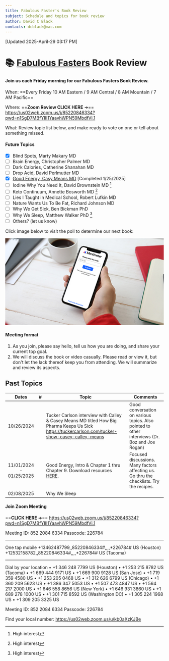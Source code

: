 ```yaml
---
title: Fabulous Faster's Book Review
subject: Schedule and topics for book review
author: David C Black
contacts: dcblack@mac.com
---
```

[Updated 2025-April-29 03:17 PM]

# 📚 [Fabulous Fasters](https://dcblack.github.io/FabulousFasters/index.html) Book Review

####  Join us each Friday morning for our Fabulous Fasters Book Review.

When: ==Every Friday 10 AM Eastern / 9 AM Central / 8 AM Mountain / 7 AM Pacific==

Where: ==**Zoom Review CLICK HERE** ➜== https://us02web.zoom.us/j/85220846334?pwd=n1SgD7MBfYIlI1YaavhWPN59MbdfVi.1

What: Review topic list below, and make ready to vote on one or tell about something missed.

#### Future Topics

   - [x] Blind Spots, Marty Makary MD
   - [ ] Brain Energy, Christopher Palmer MD
   - [ ] Dark Calories, Catherine Shanahan MD
   - [ ] Drop Acid, David Perlmutter MD
   - [x] [Good Energy, Casy Means MD](https://www.caseymeans.com/) [Completed 1/25/2025]
   - [ ] Iodine Why You Need It, David Brownstein MD [^!]
   - [ ] Keto Continuum, Annette Bosworth MD [^!]
   - [ ] Lies I Taught in Medical School, Robert Lufkin MD
   - [ ] Nature Wants Us To Be Fat, Richard Johnson MD
   - [ ] Why We Get Sick, Ben Bickman PhD
   - [ ] Why We Sleep, Matthew Walker PhD [^!]
   - [ ] Others? (let us know)

Click image below to visit the poll to determine our next book: 

[![img](BookReview.assets/og_picture.jpg)](https://www.menti.com/alk6ohgky69i)

[^!]: High interest

#### Meeting format

1. As you join, please say hello, tell us how you are doing, and share your current top goal.
2. We will discuss the book or video casually. Please read or view it, but don't let the lack thereof keep you from attending. We will summarize and review its aspects.

## Past Topics

   Dates                |  #  | Topic | Comments 
:--------:              | :-: | ------------------------------------------------------------------------------------------------------------------------------------------------------------------------------- | ------------------------------------------------------------------------------------------------------------------------------------------------------------------------------------------------------------------- 
10/26/2024              |     | Tucker Carlson interview with Calley & Casey Means MD titled How Big Pharma Keeps Us Sick https://tuckercarlson.com/tucker-show-casey-calley-means | Good conversation on various topics. Also pointed to other interviews (Dr. Boz and Joe Rogan) 
11/01/2024 - 01/25/2025 |     | Good Energy, Intro & Chapter 1 thru Chapter 9. Download resources [HERE](https://www.caseymeans.com/goodenergy#materials). | Focused discussions. Many factors affecting us. Go thru the checklists. Try the recipes. 
02/08/2025              |     | Why We Sleep |

#### Join Zoom Meeting

==**CLICK HERE** ➜== https://us02web.zoom.us/j/85220846334?pwd=n1SgD7MBfYIlI1YaavhWPN59MbdfVi.1

Meeting ID: 852 2084 6334
Passcode: 226784

---

One tap mobile
+13462487799,,85220846334#,,,,*226784# US (Houston)
+12532158782,,85220846334#,,,,*226784# US (Tacoma)

---

Dial by your location
• +1 346 248 7799 US (Houston)
• +1 253 215 8782 US (Tacoma)
• +1 669 444 9171 US
• +1 669 900 9128 US (San Jose)
• +1 719 359 4580 US
• +1 253 205 0468 US
• +1 312 626 6799 US (Chicago)
• +1 360 209 5623 US
• +1 386 347 5053 US
• +1 507 473 4847 US
• +1 564 217 2000 US
• +1 646 558 8656 US (New York)
• +1 646 931 3860 US
• +1 689 278 1000 US
• +1 301 715 8592 US (Washington DC)
• +1 305 224 1968 US
• +1 309 205 3325 US

Meeting ID: 852 2084 6334
Passcode: 226784

Find your local number: https://us02web.zoom.us/u/kb0aXzKJBe

